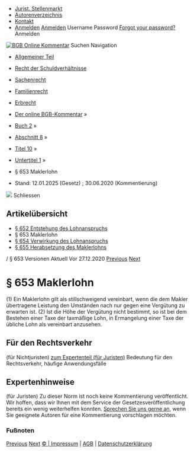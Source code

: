   * [Jurist. Stellenmarkt](https://bgb.kommentar.de/Buch-2/Abschnitt-8/Titel-10/Untertitel-1/</job-board> "Jurist. Stellenmarkt")
  * [Autorenverzeichnis](https://bgb.kommentar.de/Buch-2/Abschnitt-8/Titel-10/Untertitel-1/</Autorenverzeichnis> "Autorenverzeichnis")
  * [Kontakt](https://bgb.kommentar.de/Buch-2/Abschnitt-8/Titel-10/Untertitel-1/</Kontakt>)
  * [Anmelden](https://bgb.kommentar.de/Buch-2/Abschnitt-8/Titel-10/Untertitel-1/<#login> "show login form") [Anmelden](https://bgb.kommentar.de/Buch-2/Abschnitt-8/Titel-10/Untertitel-1/<#> "hide login form") Username Password
[Forgot your password?](https://bgb.kommentar.de/Buch-2/Abschnitt-8/Titel-10/Untertitel-1/</user/forgotpassword>) Anmelden 


[![BGB Online Kommentar](https://bgb.kommentar.de/extension/bgb/design/bgb/images/logo.png)](https://bgb.kommentar.de/Buch-2/Abschnitt-8/Titel-10/Untertitel-1/</> "BGB Online Kommentar")
Suchen
Navigation
  * [Allgemeiner Teil](https://bgb.kommentar.de/Buch-2/Abschnitt-8/Titel-10/Untertitel-1/</Buch-1>)
  * [Recht der Schuldverhältnisse](https://bgb.kommentar.de/Buch-2/Abschnitt-8/Titel-10/Untertitel-1/</Buch-2>)
  * [Sachenrecht](https://bgb.kommentar.de/Buch-2/Abschnitt-8/Titel-10/Untertitel-1/</Buch-3>)
  * [Familienrecht](https://bgb.kommentar.de/Buch-2/Abschnitt-8/Titel-10/Untertitel-1/</Buch-4>)
  * [Erbrecht](https://bgb.kommentar.de/Buch-2/Abschnitt-8/Titel-10/Untertitel-1/</Buch-5>)


  * [Der online BGB-Kommentar](https://bgb.kommentar.de/Buch-2/Abschnitt-8/Titel-10/Untertitel-1/</>) »
  * [Buch 2](https://bgb.kommentar.de/Buch-2/Abschnitt-8/Titel-10/Untertitel-1/</Buch-2>) »
  * [Abschnitt 8](https://bgb.kommentar.de/Buch-2/Abschnitt-8/Titel-10/Untertitel-1/</Buch-2/Abschnitt-8>) »
  * [Titel 10](https://bgb.kommentar.de/Buch-2/Abschnitt-8/Titel-10/Untertitel-1/</Buch-2/Abschnitt-8/Titel-10>) »
  * [Untertitel 1](https://bgb.kommentar.de/Buch-2/Abschnitt-8/Titel-10/Untertitel-1/</Buch-2/Abschnitt-8/Titel-10/Untertitel-1>) »
  * § 653 Maklerlohn 
  * Stand: 12.01.2025 (Gesetz) ; 30.06.2020 (Kommentierung) 


![](https://vg01.met.vgwort.de/na/1c9909529ead4f509072c06d9081a7d5)
Schliessen 
## Artikelübersicht
  * [ § 652 Entstehung des Lohnanspruchs ](https://bgb.kommentar.de/Buch-2/Abschnitt-8/Titel-10/Untertitel-1/</Buch-2/Abschnitt-8/Titel-10/Untertitel-1/Entstehung-des-Lohnanspruchs>)
  * § 653 Maklerlohn 
  * [ § 654 Verwirkung des Lohnanspruchs ](https://bgb.kommentar.de/Buch-2/Abschnitt-8/Titel-10/Untertitel-1/</Buch-2/Abschnitt-8/Titel-10/Untertitel-1/Verwirkung-des-Lohnanspruchs>)
  * [ § 655 Herabsetzung des Maklerlohns ](https://bgb.kommentar.de/Buch-2/Abschnitt-8/Titel-10/Untertitel-1/</Buch-2/Abschnitt-8/Titel-10/Untertitel-1/Herabsetzung-des-Maklerlohns>)


/ § 653 
Versionen  Aktuell Vor 27.12.2020
[Previous](https://bgb.kommentar.de/Buch-2/Abschnitt-8/Titel-10/Untertitel-1/</Buch-2/Abschnitt-8/Titel-10/Untertitel-1/Entstehung-des-Lohnanspruchs> "§ 652 Entstehung des Lohnanspruchs") [Next](https://bgb.kommentar.de/Buch-2/Abschnitt-8/Titel-10/Untertitel-1/</Buch-2/Abschnitt-8/Titel-10/Untertitel-1/Verwirkung-des-Lohnanspruchs> "§ 654 Verwirkung des Lohnanspruchs")
# § 653 Maklerlohn
(1) Ein Maklerlohn gilt als stillschweigend vereinbart, wenn die dem Makler übertragene Leistung den Umständen nach nur gegen eine Vergütung zu erwarten ist.
(2) Ist die Höhe der Vergütung nicht bestimmt, so ist bei dem Bestehen einer Taxe der taxmäßige Lohn, in Ermangelung einer Taxe der übliche Lohn als vereinbart anzusehen.
## Für den Rechtsverkehr 
(für Nichtjuristen)
[zum Expertenteil (für Juristen)](https://bgb.kommentar.de/Buch-2/Abschnitt-8/Titel-10/Untertitel-1/<#expertenhinweise>)
Bedeutung für den Rechtsverkehr, häufige Anwendungsfälle
## Expertenhinweise
(für Juristen)
Zu dieser Norm ist noch keine Kommentierung veröffentlicht. Wir hoffen, dass wir Ihnen mit dem Service der Gesetzesveröffentlichung bereits ein wenig weiterhelfen konnten. [Sprechen Sie uns gerne an](https://bgb.kommentar.de/Buch-2/Abschnitt-8/Titel-10/Untertitel-1/</Kontakt>), wenn Sie geeignete Autoren für eine Kommentierung vorschlagen möchten. 
### Fußnoten
[Previous](https://bgb.kommentar.de/Buch-2/Abschnitt-8/Titel-10/Untertitel-1/</Buch-2/Abschnitt-8/Titel-10/Untertitel-1/Entstehung-des-Lohnanspruchs> "§ 652 Entstehung des Lohnanspruchs") [Next](https://bgb.kommentar.de/Buch-2/Abschnitt-8/Titel-10/Untertitel-1/</Buch-2/Abschnitt-8/Titel-10/Untertitel-1/Verwirkung-des-Lohnanspruchs> "§ 654 Verwirkung des Lohnanspruchs")
[© | Impressum](https://bgb.kommentar.de/Buch-2/Abschnitt-8/Titel-10/Untertitel-1/</Kontakt>) | [AGB](https://bgb.kommentar.de/Buch-2/Abschnitt-8/Titel-10/Untertitel-1/</AGB>) | [Datenschutzerklärung](https://bgb.kommentar.de/Buch-2/Abschnitt-8/Titel-10/Untertitel-1/</Datenschutzerklaerung-fuer-Leser>)

